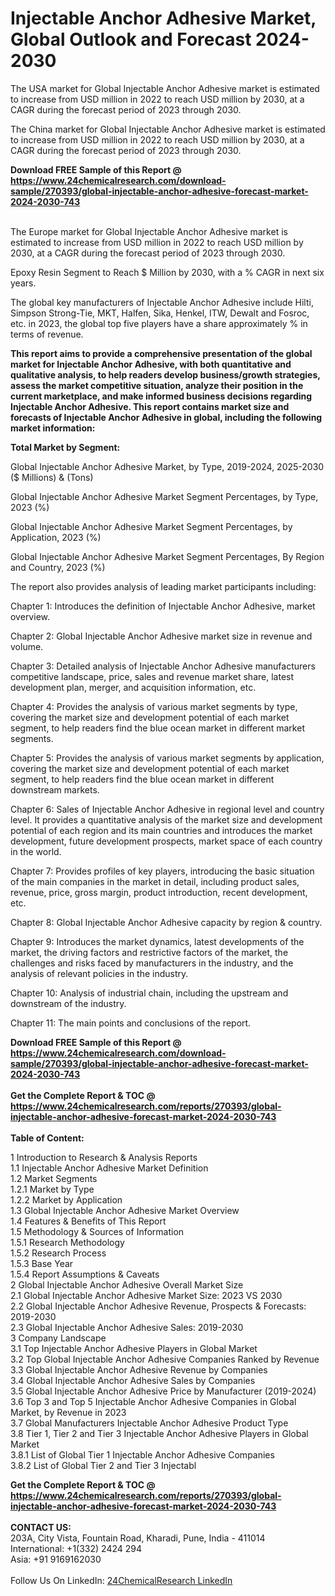<h1>Injectable Anchor Adhesive Market, Global Outlook and Forecast 2024-2030</h1><p>The USA market for Global Injectable Anchor Adhesive market is estimated to increase from USD million in 2022 to reach USD million by 2030, at a CAGR during the forecast period of 2023 through 2030.</p><p>
</p><p>The China market for Global Injectable Anchor Adhesive market is estimated to increase from USD million in 2022 to reach USD million by 2030, at a CAGR during the forecast period of 2023 through 2030.</p><div><b>Download FREE Sample of this Report @ 
            <a href="https://www.24chemicalresearch.com/download-sample/270393/global-injectable-anchor-adhesive-forecast-market-2024-2030-743">
            https://www.24chemicalresearch.com/download-sample/270393/global-injectable-anchor-adhesive-forecast-market-2024-2030-743</a></b></div><br><p>
</p><p>The Europe market for Global Injectable Anchor Adhesive market is estimated to increase from USD million in 2022 to reach USD million by 2030, at a CAGR during the forecast period of 2023 through 2030.</p><p>
Epoxy Resin Segment to Reach $ Million by 2030, with a % CAGR in next six years.</p><p>
The global key manufacturers of Injectable Anchor Adhesive include Hilti, Simpson Strong-Tie, MKT, Halfen, Sika, Henkel, ITW, Dewalt and Fosroc, etc. in 2023, the global top five players have a share approximately % in terms of revenue.</p><p>
<strong>This report aims to provide a comprehensive presentation of the global market for Injectable Anchor Adhesive, with both quantitative and qualitative analysis, to help readers develop business/growth strategies, assess the market competitive situation, analyze their position in the current marketplace, and make informed business decisions regarding Injectable Anchor Adhesive. This report contains market size and forecasts of Injectable Anchor Adhesive in global, including the following market information:</strong></p><p>
</p><p>
<strong>Total Market by Segment:</strong></p><p>
Global Injectable Anchor Adhesive Market, by Type, 2019-2024, 2025-2030 ($ Millions) &amp; (Tons)</p><p>
Global Injectable Anchor Adhesive Market Segment Percentages, by Type, 2023 (%)</p><p>
</p><p>
Global Injectable Anchor Adhesive Market Segment Percentages, by Application, 2023 (%)</p><p>
</p><p>
Global Injectable Anchor Adhesive Market Segment Percentages, By Region and Country, 2023 (%)</p><p>
</p><p>
The report also provides analysis of leading market participants including:</p><p>
</p><p>
</p><p>
Chapter 1: Introduces the definition of Injectable Anchor Adhesive, market overview.</p><p>
Chapter 2: Global Injectable Anchor Adhesive market size in revenue and volume.</p><p>
Chapter 3: Detailed analysis of Injectable Anchor Adhesive manufacturers competitive landscape, price, sales and revenue market share, latest development plan, merger, and acquisition information, etc.</p><p>
Chapter 4: Provides the analysis of various market segments by type, covering the market size and development potential of each market segment, to help readers find the blue ocean market in different market segments.</p><p>
Chapter 5: Provides the analysis of various market segments by application, covering the market size and development potential of each market segment, to help readers find the blue ocean market in different downstream markets.</p><p>
Chapter 6: Sales of Injectable Anchor Adhesive in regional level and country level. It provides a quantitative analysis of the market size and development potential of each region and its main countries and introduces the market development, future development prospects, market space of each country in the world.</p><p>
Chapter 7: Provides profiles of key players, introducing the basic situation of the main companies in the market in detail, including product sales, revenue, price, gross margin, product introduction, recent development, etc.</p><p>
Chapter 8: Global Injectable Anchor Adhesive capacity by region &amp; country.</p><p>
Chapter 9: Introduces the market dynamics, latest developments of the market, the driving factors and restrictive factors of the market, the challenges and risks faced by manufacturers in the industry, and the analysis of relevant policies in the industry.</p><p>
Chapter 10: Analysis of industrial chain, including the upstream and downstream of the industry.</p><p>
Chapter 11: The main points and conclusions of the report.</p><div><b>Download FREE Sample of this Report @ 
            <a href="https://www.24chemicalresearch.com/download-sample/270393/global-injectable-anchor-adhesive-forecast-market-2024-2030-743">
            https://www.24chemicalresearch.com/download-sample/270393/global-injectable-anchor-adhesive-forecast-market-2024-2030-743</a></b></div><br><div><b>Get the Complete Report & TOC @ 
            <a href="https://www.24chemicalresearch.com/reports/270393/global-injectable-anchor-adhesive-forecast-market-2024-2030-743">
            https://www.24chemicalresearch.com/reports/270393/global-injectable-anchor-adhesive-forecast-market-2024-2030-743</a></b></div><br>
            <b>Table of Content:</b><p>1 Introduction to Research & Analysis Reports<br />
    1.1 Injectable Anchor Adhesive Market Definition<br />
    1.2 Market Segments<br />
        1.2.1 Market by Type<br />
        1.2.2 Market by Application<br />
    1.3 Global Injectable Anchor Adhesive Market Overview<br />
    1.4 Features & Benefits of This Report<br />
    1.5 Methodology & Sources of Information<br />
        1.5.1 Research Methodology<br />
        1.5.2 Research Process<br />
        1.5.3 Base Year<br />
        1.5.4 Report Assumptions & Caveats<br />
2 Global Injectable Anchor Adhesive Overall Market Size<br />
    2.1 Global Injectable Anchor Adhesive Market Size: 2023 VS 2030<br />
    2.2 Global Injectable Anchor Adhesive Revenue, Prospects & Forecasts: 2019-2030<br />
    2.3 Global Injectable Anchor Adhesive Sales: 2019-2030<br />
3 Company Landscape<br />
    3.1 Top Injectable Anchor Adhesive Players in Global Market<br />
    3.2 Top Global Injectable Anchor Adhesive Companies Ranked by Revenue<br />
    3.3 Global Injectable Anchor Adhesive Revenue by Companies<br />
    3.4 Global Injectable Anchor Adhesive Sales by Companies<br />
    3.5 Global Injectable Anchor Adhesive Price by Manufacturer (2019-2024)<br />
    3.6 Top 3 and Top 5 Injectable Anchor Adhesive Companies in Global Market, by Revenue in 2023<br />
    3.7 Global Manufacturers Injectable Anchor Adhesive Product Type<br />
    3.8 Tier 1, Tier 2 and Tier 3 Injectable Anchor Adhesive Players in Global Market<br />
        3.8.1 List of Global Tier 1 Injectable Anchor Adhesive Companies<br />
        3.8.2 List of Global Tier 2 and Tier 3 Injectabl</p><div><b>Get the Complete Report & TOC @ 
            <a href="https://www.24chemicalresearch.com/reports/270393/global-injectable-anchor-adhesive-forecast-market-2024-2030-743">
            https://www.24chemicalresearch.com/reports/270393/global-injectable-anchor-adhesive-forecast-market-2024-2030-743</a></b></div><br><b>CONTACT US:</b><br>
            203A, City Vista, Fountain Road, Kharadi, Pune, India - 411014<br>
            International: +1(332) 2424 294<br>
            Asia: +91 9169162030 <br><br>
            Follow Us On LinkedIn: <a href="https://www.linkedin.com/company/24chemicalresearch/">24ChemicalResearch LinkedIn</a>